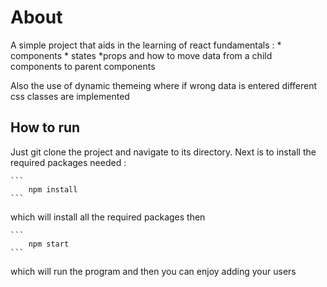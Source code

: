 # About 

A simple project that aids in the learning of react fundamentals :
    * components
    * states 
    *props and how to move data from a child components to parent components 

Also the use of dynamic themeing where if wrong data is entered different css classes are implemented 

## How to run 
Just git clone the project and navigate to its directory.
Next is to install the required packages needed :
    
    ```
        npm install
    ```
which will install all the required packages  then 

    ```
        npm start
    ```
which will run the program and then you can enjoy adding your users 
